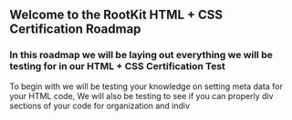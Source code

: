 ## Welcome to the RootKit HTML + CSS Certification Roadmap

### In this roadmap we will be laying out everything we will be testing for in our HTML + CSS Certification Test
To begin with we will be testing your knowledge on setting meta data for your HTML code, We will also be testing to see if you can properly div sections of your code for organization and indiv 
